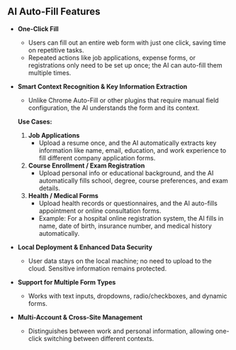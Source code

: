 ## **AI Auto-Fill Features**

- **One-Click Fill**
    - Users can fill out an entire web form with just one click, saving time on repetitive tasks.
    - Repeated actions like job applications, expense forms, or registrations only need to be set up once; the AI can auto-fill them multiple times.
- **Smart Context Recognition & Key Information Extraction**
    - Unlike Chrome Auto-Fill or other plugins that require manual field configuration, the AI understands the form and its context.
    
    **Use Cases:**
    
    1. **Job Applications**
        - Upload a resume once, and the AI automatically extracts key information like name, email, education, and work experience to fill different company application forms.
    2. **Course Enrollment / Exam Registration**
        - Upload personal info or educational background, and the AI automatically fills school, degree, course preferences, and exam details.
    3. **Health / Medical Forms**
        - Upload health records or questionnaires, and the AI auto-fills appointment or online consultation forms.
        - Example: For a hospital online registration system, the AI fills in name, date of birth, insurance number, and medical history automatically.
- **Local Deployment & Enhanced Data Security**
    - User data stays on the local machine; no need to upload to the cloud. Sensitive information remains protected.
- **Support for Multiple Form Types**
    - Works with text inputs, dropdowns, radio/checkboxes, and dynamic forms.
- **Multi-Account & Cross-Site Management**
    - Distinguishes between work and personal information, allowing one-click switching between different contexts.